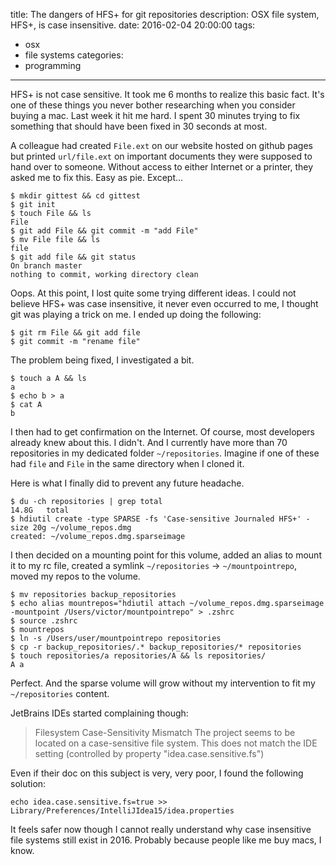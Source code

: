 title: The dangers of HFS+ for git repositories
description: OSX file system, HFS+, is case insensitive.
date: 2016-02-04 20:00:00
tags:
- osx
- file systems
categories:
- programming
---

HFS+ is not case sensitive. It took me 6 months to realize this basic fact. It's one of these things you never bother researching when you consider buying a mac. Last week it hit me hard. I spent 30 minutes trying to fix something that should have been fixed in 30 seconds at most.

A colleague had created `File.ext` on our website hosted on github pages but printed `url/file.ext` on important documents they were supposed to hand over to someone. Without access to either Internet or a printer, they asked me to fix this. Easy as pie. Except...

    $ mkdir gittest && cd gittest
    $ git init
    $ touch File && ls
    File
    $ git add File && git commit -m "add File"
    $ mv File file && ls
    file
    $ git add file && git status
    On branch master
    nothing to commit, working directory clean

Oops. At this point, I lost quite some trying different ideas. I could not believe HFS+ was case insensitive, it never even occurred to me, I thought git was playing a trick on me. I ended up doing the following:

    $ git rm File && git add file
    $ git commit -m "rename file"

The problem being fixed, I investigated a bit.

    $ touch a A && ls
    a
    $ echo b > a
    $ cat A
    b

I then had to get confirmation on the Internet. Of course, most developers already knew about this. I didn't. And I currently have more than 70 repositories in my dedicated folder `~/repositories`. Imagine if one of these had `file` and `File` in the same directory when I cloned it.

Here is what I finally did to prevent any future headache.

    $ du -ch repositories | grep total
    14.8G   total
    $ hdiutil create -type SPARSE -fs 'Case-sensitive Journaled HFS+' -size 20g ~/volume_repos.dmg
    created: ~/volume_repos.dmg.sparseimage

I then decided on a mounting point for this volume, added an alias to mount it to my rc file, created a symlink `~/repositories` -> `~/mountpointrepo`, moved my repos to the volume.

    $ mv repositories backup_repositories
    $ echo alias mountrepos="hdiutil attach ~/volume_repos.dmg.sparseimage -mountpoint /Users/victor/mountpointrepo" > .zshrc
    $ source .zshrc
    $ mountrepos
    $ ln -s /Users/user/mountpointrepo repositories
    $ cp -r backup_repositories/.* backup_repositories/* repositories
    $ touch repositories/a repositories/A && ls repositories/
    A a

Perfect. And the sparse volume will grow without my intervention to fit my `~/repositories` content.

JetBrains IDEs started complaining though:

>    Filesystem Case-Sensitivity Mismatch
>         The project seems to be located on a case-sensitive file system.
>         This does not match the IDE setting (controlled by property "idea.case.sensitive.fs")

Even if their doc on this subject is very, very poor, I found the following solution:

    echo idea.case.sensitive.fs=true >> Library/Preferences/IntelliJIdea15/idea.properties

It feels safer now though I cannot really understand why case insensitive file systems still exist in 2016. Probably because people like me buy macs, I know.
